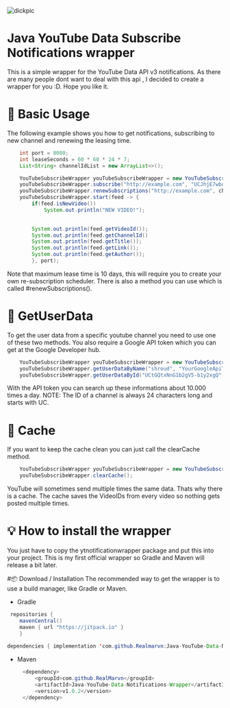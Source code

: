 ![dickpic](https://user-images.githubusercontent.com/67916561/111707819-10265280-8845-11eb-90f4-d2e6e0715342.png)

# Java YouTube Data Subscribe Notifications wrapper

This is a simple wrapper for the YouTube Data API v3 notifications. As there are many people dont want to deal with this api , I decided to create a wrapper for you :D. Hope you like it.

# 🎉 Basic Usage
The following example shows you how to get notifications, subscribing to new channel and renewing the leasing time.
```Java
    int port = 8080;
    int leaseSeconds = 60 * 60 * 24 * 7;
    List<String> channelIdList = new ArrayList<>();

    YouTubeSubscribeWrapper youTubeSubscribeWrapper = new YouTubeSubscribeWrapper();
    youTubeSubscribeWrapper.subscribe("http://example.com", "UCJhjE7wbdYAae1G25m0tHAA", leaseSeconds);
    youTubeSubscribeWrapper.renewSubscriptions("http://example.com", channelIdList,  864000);
    youTubeSubscribeWrapper.start(feed -> {
        if(feed.isNewVideo())
            System.out.println("NEW VIDEO!");
        

        System.out.println(feed.getVideoId());
        System.out.println(feed.getChannelId()
        System.out.println(feed.getTitle());
        System.out.println(feed.getLink());
        System.out.println(feed.getAuthor());
        }, port);
```
Note that maximum lease time is 10 days, this will require you to create your own re-subscription scheduler. There is also a method you can use which is called #renewSubscriptions().


# 📒 GetUserData
To get the user data from a specific youtube channel you need to use one of these two methods. You also require a Google API token which you can get at the Google Developer hub.
```Java
    YouTubeSubscribeWrapper youTubeSubscribeWrapper = new YouTubeSubscribeWrapper();
    youTubeSubscribeWrapper.getUserDataByName("shroud", "YourGoogleApiToken").getId; // Will give you back the ID of the channel you are searching
    youTubeSubscribeWrapper.getUserDataById("UCtGQtxNnG1b2gV5-b1y2xgQ", "YourGoogleApiToken").getName; // Will give you back the name of the channel you are searching
```
With the API token you can search up these informations about 10.000 times a day. 
NOTE: The ID of a channel is always 24 characters long and starts with UC.


# 🔧 Cache
If you want to keep the cache clean you can just call the clearCache method.
```Java
    YouTubeSubscribeWrapper youTubeSubscribeWrapper = new YouTubeSubscribeWrapper();
    youTubeSubscribeWrapper.clearCache();
```
YouTube will sometimes send multiple times the same data.
Thats why there is a cache.
The cache saves the VideoIDs from every video so nothing gets posted multiple times.


# 💡 How to install the wrapper
You just have to copy the ytnotificationwrapper package and put this into your project. This is my first official wrapper so Gradle and Maven will release a bit later.


#📦 Download / Installation
The recommended way to get the wrapper is to use a build manager, like Gradle or Maven.
- Gradle
```java
 repositories { 
    mavenCentral()
    maven { url "https://jitpack.io" } 
    }
    
dependencies { implementation 'com.github.Realmarvn:Java-YouTube-Data-Notifications-Wrapper:v1.0.2' }
```

- Maven
```java
     <dependency>
         <groupId>com.github.RealMarvn</groupId>
         <artifactId>Java-YouTube-Data-Notifications-Wrapper</artifactId>
         <version>v1.0.2</version>
     </dependency>
```

